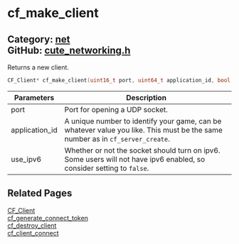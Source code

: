 # cf_make_client

Category: [net](https://github.com/RandyGaul/cute_framework/blob/master/docs/api_reference?id=net)  
GitHub: [cute_networking.h](https://github.com/RandyGaul/cute_framework/blob/master/include/cute_networking.h)  
---

Returns a new client.

```cpp
CF_Client* cf_make_client(uint16_t port, uint64_t application_id, bool use_ipv6);
```

Parameters | Description
--- | ---
port | Port for opening a UDP socket.
application_id | A unique number to identify your game, can be whatever value you like. This must be the same number as in `cf_server_create`.
use_ipv6 | Whether or not the socket should turn on ipv6. Some users will not have ipv6 enabled, so consider setting to `false`.

## Related Pages

[CF_Client](https://github.com/RandyGaul/cute_framework/blob/master/docs/net/cf_client.md)  
[cf_generate_connect_token](https://github.com/RandyGaul/cute_framework/blob/master/docs/net/cf_generate_connect_token.md)  
[cf_destroy_client](https://github.com/RandyGaul/cute_framework/blob/master/docs/net/cf_destroy_client.md)  
[cf_client_connect](https://github.com/RandyGaul/cute_framework/blob/master/docs/net/cf_client_connect.md)  
